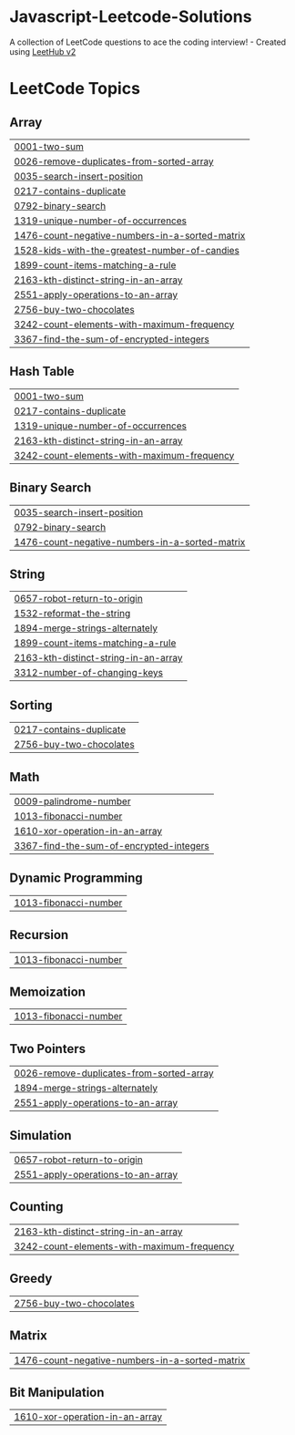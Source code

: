 # Javascript-Leetcode-Solutions
A collection of LeetCode questions to ace the coding interview! - Created using [LeetHub v2](https://github.com/arunbhardwaj/LeetHub-2.0)

<!---LeetCode Topics Start-->
# LeetCode Topics
## Array
|  |
| ------- |
| [0001-two-sum](https://github.com/geethanjaliiii/Javascript-Leetcode-Solutions/tree/master/0001-two-sum) |
| [0026-remove-duplicates-from-sorted-array](https://github.com/geethanjaliiii/Javascript-Leetcode-Solutions/tree/master/0026-remove-duplicates-from-sorted-array) |
| [0035-search-insert-position](https://github.com/geethanjaliiii/Javascript-Leetcode-Solutions/tree/master/0035-search-insert-position) |
| [0217-contains-duplicate](https://github.com/geethanjaliiii/Javascript-Leetcode-Solutions/tree/master/0217-contains-duplicate) |
| [0792-binary-search](https://github.com/geethanjaliiii/Javascript-Leetcode-Solutions/tree/master/0792-binary-search) |
| [1319-unique-number-of-occurrences](https://github.com/geethanjaliiii/Javascript-Leetcode-Solutions/tree/master/1319-unique-number-of-occurrences) |
| [1476-count-negative-numbers-in-a-sorted-matrix](https://github.com/geethanjaliiii/Javascript-Leetcode-Solutions/tree/master/1476-count-negative-numbers-in-a-sorted-matrix) |
| [1528-kids-with-the-greatest-number-of-candies](https://github.com/geethanjaliiii/Javascript-Leetcode-Solutions/tree/master/1528-kids-with-the-greatest-number-of-candies) |
| [1899-count-items-matching-a-rule](https://github.com/geethanjaliiii/Javascript-Leetcode-Solutions/tree/master/1899-count-items-matching-a-rule) |
| [2163-kth-distinct-string-in-an-array](https://github.com/geethanjaliiii/Javascript-Leetcode-Solutions/tree/master/2163-kth-distinct-string-in-an-array) |
| [2551-apply-operations-to-an-array](https://github.com/geethanjaliiii/Javascript-Leetcode-Solutions/tree/master/2551-apply-operations-to-an-array) |
| [2756-buy-two-chocolates](https://github.com/geethanjaliiii/Javascript-Leetcode-Solutions/tree/master/2756-buy-two-chocolates) |
| [3242-count-elements-with-maximum-frequency](https://github.com/geethanjaliiii/Javascript-Leetcode-Solutions/tree/master/3242-count-elements-with-maximum-frequency) |
| [3367-find-the-sum-of-encrypted-integers](https://github.com/geethanjaliiii/Javascript-Leetcode-Solutions/tree/master/3367-find-the-sum-of-encrypted-integers) |
## Hash Table
|  |
| ------- |
| [0001-two-sum](https://github.com/geethanjaliiii/Javascript-Leetcode-Solutions/tree/master/0001-two-sum) |
| [0217-contains-duplicate](https://github.com/geethanjaliiii/Javascript-Leetcode-Solutions/tree/master/0217-contains-duplicate) |
| [1319-unique-number-of-occurrences](https://github.com/geethanjaliiii/Javascript-Leetcode-Solutions/tree/master/1319-unique-number-of-occurrences) |
| [2163-kth-distinct-string-in-an-array](https://github.com/geethanjaliiii/Javascript-Leetcode-Solutions/tree/master/2163-kth-distinct-string-in-an-array) |
| [3242-count-elements-with-maximum-frequency](https://github.com/geethanjaliiii/Javascript-Leetcode-Solutions/tree/master/3242-count-elements-with-maximum-frequency) |
## Binary Search
|  |
| ------- |
| [0035-search-insert-position](https://github.com/geethanjaliiii/Javascript-Leetcode-Solutions/tree/master/0035-search-insert-position) |
| [0792-binary-search](https://github.com/geethanjaliiii/Javascript-Leetcode-Solutions/tree/master/0792-binary-search) |
| [1476-count-negative-numbers-in-a-sorted-matrix](https://github.com/geethanjaliiii/Javascript-Leetcode-Solutions/tree/master/1476-count-negative-numbers-in-a-sorted-matrix) |
## String
|  |
| ------- |
| [0657-robot-return-to-origin](https://github.com/geethanjaliiii/Javascript-Leetcode-Solutions/tree/master/0657-robot-return-to-origin) |
| [1532-reformat-the-string](https://github.com/geethanjaliiii/Javascript-Leetcode-Solutions/tree/master/1532-reformat-the-string) |
| [1894-merge-strings-alternately](https://github.com/geethanjaliiii/Javascript-Leetcode-Solutions/tree/master/1894-merge-strings-alternately) |
| [1899-count-items-matching-a-rule](https://github.com/geethanjaliiii/Javascript-Leetcode-Solutions/tree/master/1899-count-items-matching-a-rule) |
| [2163-kth-distinct-string-in-an-array](https://github.com/geethanjaliiii/Javascript-Leetcode-Solutions/tree/master/2163-kth-distinct-string-in-an-array) |
| [3312-number-of-changing-keys](https://github.com/geethanjaliiii/Javascript-Leetcode-Solutions/tree/master/3312-number-of-changing-keys) |
## Sorting
|  |
| ------- |
| [0217-contains-duplicate](https://github.com/geethanjaliiii/Javascript-Leetcode-Solutions/tree/master/0217-contains-duplicate) |
| [2756-buy-two-chocolates](https://github.com/geethanjaliiii/Javascript-Leetcode-Solutions/tree/master/2756-buy-two-chocolates) |
## Math
|  |
| ------- |
| [0009-palindrome-number](https://github.com/geethanjaliiii/Javascript-Leetcode-Solutions/tree/master/0009-palindrome-number) |
| [1013-fibonacci-number](https://github.com/geethanjaliiii/Javascript-Leetcode-Solutions/tree/master/1013-fibonacci-number) |
| [1610-xor-operation-in-an-array](https://github.com/geethanjaliiii/Javascript-Leetcode-Solutions/tree/master/1610-xor-operation-in-an-array) |
| [3367-find-the-sum-of-encrypted-integers](https://github.com/geethanjaliiii/Javascript-Leetcode-Solutions/tree/master/3367-find-the-sum-of-encrypted-integers) |
## Dynamic Programming
|  |
| ------- |
| [1013-fibonacci-number](https://github.com/geethanjaliiii/Javascript-Leetcode-Solutions/tree/master/1013-fibonacci-number) |
## Recursion
|  |
| ------- |
| [1013-fibonacci-number](https://github.com/geethanjaliiii/Javascript-Leetcode-Solutions/tree/master/1013-fibonacci-number) |
## Memoization
|  |
| ------- |
| [1013-fibonacci-number](https://github.com/geethanjaliiii/Javascript-Leetcode-Solutions/tree/master/1013-fibonacci-number) |
## Two Pointers
|  |
| ------- |
| [0026-remove-duplicates-from-sorted-array](https://github.com/geethanjaliiii/Javascript-Leetcode-Solutions/tree/master/0026-remove-duplicates-from-sorted-array) |
| [1894-merge-strings-alternately](https://github.com/geethanjaliiii/Javascript-Leetcode-Solutions/tree/master/1894-merge-strings-alternately) |
| [2551-apply-operations-to-an-array](https://github.com/geethanjaliiii/Javascript-Leetcode-Solutions/tree/master/2551-apply-operations-to-an-array) |
## Simulation
|  |
| ------- |
| [0657-robot-return-to-origin](https://github.com/geethanjaliiii/Javascript-Leetcode-Solutions/tree/master/0657-robot-return-to-origin) |
| [2551-apply-operations-to-an-array](https://github.com/geethanjaliiii/Javascript-Leetcode-Solutions/tree/master/2551-apply-operations-to-an-array) |
## Counting
|  |
| ------- |
| [2163-kth-distinct-string-in-an-array](https://github.com/geethanjaliiii/Javascript-Leetcode-Solutions/tree/master/2163-kth-distinct-string-in-an-array) |
| [3242-count-elements-with-maximum-frequency](https://github.com/geethanjaliiii/Javascript-Leetcode-Solutions/tree/master/3242-count-elements-with-maximum-frequency) |
## Greedy
|  |
| ------- |
| [2756-buy-two-chocolates](https://github.com/geethanjaliiii/Javascript-Leetcode-Solutions/tree/master/2756-buy-two-chocolates) |
## Matrix
|  |
| ------- |
| [1476-count-negative-numbers-in-a-sorted-matrix](https://github.com/geethanjaliiii/Javascript-Leetcode-Solutions/tree/master/1476-count-negative-numbers-in-a-sorted-matrix) |
## Bit Manipulation
|  |
| ------- |
| [1610-xor-operation-in-an-array](https://github.com/geethanjaliiii/Javascript-Leetcode-Solutions/tree/master/1610-xor-operation-in-an-array) |
<!---LeetCode Topics End-->